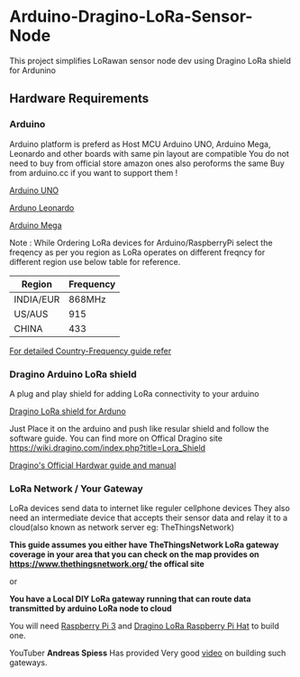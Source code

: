# Arduino-Dragino-LoRa-Sensor-Node

This project simplifies LoRawan sensor node dev using Dragino LoRa shield for Ardunino

## Hardware Requirements 

### Arduino

Arduino platform is preferd as Host MCU
Arduino UNO, Arduino Mega, Leonardo and other boards with same pin layout are compatible
You do not need to buy from official store amazon ones also peroforms the same
Buy from arduino.cc if you want to support them !

[Arduino UNO](https://store.arduino.cc/usa/arduino-uno-rev3)

[Arduno Leonardo](https://www.arduino.cc/en/Main/Arduino_BoardLeonardo)

[Arduino Mega](https://store.arduino.cc/usa/mega-2560-r3)


Note : While Ordering LoRa devices for Arduino/RaspberryPi select the freqency as per you region as
LoRa operates on different freqncy for different region use below table for reference.

|   Region   |    Frequency  |
| ---------- | ------------- |
| INDIA/EUR  |    868MHz     |
|   US/AUS   |     915       |
|   CHINA    |     433       |

[For detailed Country-Frequency guide refer](https://www.thethingsnetwork.org/docs/lorawan/frequencies-by-country.html)




### Dragino Arduino LoRa shield 

A plug and play shield for adding LoRa connectivity to your arduino

[Dragino LoRa shield for Arduno](https://www.amazon.com/Dragino-Compatible-Arduino-Leonardo-Consumption/dp/B07HD1MH3J/ref=sr_1_2?keywords=dragino+Arduino+LoRa+shield&qid=1579113922&sr=8-2)

Just Place it on the arduino and push like resular shield and follow the software guide. You can find
more on Offical Dragino site
https://wiki.dragino.com/index.php?title=Lora_Shield

[Dragino's Official Hardwar guide and manual](https://wiki.dragino.com/index.php?title=Lora_Shield)





### LoRa Network / Your Gateway

LoRa devices send data to internet like reguler cellphone devices
They also need an intermediate device that accepts their sensor data and relay it to a cloud(also known as network server eg: TheThingsNetwork) 

**This guide assumes you either have TheThingsNetwork LoRa gateway coverage in your area that you can 
check on the map provides on https://www.thethingsnetwork.org/ the offical site**

or 

**You have a Local DIY LoRa gateway running that can route data transmitted by arduino LoRa node to cloud**

You will need [Raspberry Pi 3](https://www.amazon.com/Raspberry-Pi-RASPBERRYPI3-MODB-1GB-Model-Motherboard/dp/B01N13X8V1/ref=sxbs_sxwds-stvp?cv_ct_cx=prime+raspberry+pi&keywords=prime+raspberry+pi&pd_rd_i=B01N13X8V1&pd_rd_r=6e87624d-3249-44b0-930a-193955cbce0b&pd_rd_w=Q31Fs&pd_rd_wg=Y8Rzi&pf_rd_p=a6d018ad-f20b-46c9-8920-433972c7d9b7&pf_rd_r=YGWB89HDQDD4655XVVWQ&psc=1&qid=1579114780&s=specialty-aps) and [Dragino LoRa Raspberry Pi Hat](https://www.amazon.com/Dragino-Raspberry-Temperature-Support-Command/dp/B07HCZMHKZ/ref=sr_1_1_sspa?keywords=raspberry+pi+LoRa+hat&qid=1579114833&s=electronics&sr=1-1-spons&psc=1&spLa=ZW5jcnlwdGVkUXVhbGlmaWVyPUE5OUtFNkdYT1NLTVEmZW5jcnlwdGVkSWQ9QTA0NzU1OTkxQUM3OVNDUlVKUU1IJmVuY3J5cHRlZEFkSWQ9QTAzMTYzODkxMEVEUEwzOFgxUlBEJndpZGdldE5hbWU9c3BfYXRmJmFjdGlvbj1jbGlja1JlZGlyZWN0JmRvTm90TG9nQ2xpY2s9dHJ1ZQ==) to build one.

YouTuber **Andreas Spiess** Has provided Very good [video](https://www.youtube.com/watch?v=Ya-QlEaonLU&list=PL3XBzmAj53Rkkogh-lti58h_GkhzU1n7U&index=6) on building such gateways.




